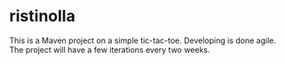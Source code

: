 # ristinolla
This is a Maven project on a simple tic-tac-toe. Developing is done agile. The project will have a few iterations every two weeks.
